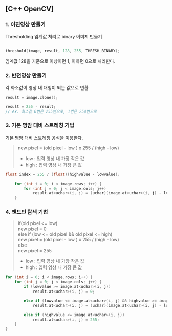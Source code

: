 ## [C++ OpenCV]
### 1. 이진영상 만들기

Thresholding 임계값 처리로 binary 이미지 만들기

```c++

threshold(image, result, 128, 255, THRESH_BINARY);

```
임계값 128을 기준으로 이상이면 1, 이하면 0으로 처리한다.

### 2. 반전영상 만들기 

각 화소값이 영상 내 대칭이 되는 값으로 변환 

```c++
result = image.clone();

result = 255 - result;
// ex. 화소값 0번은 255번으로, 1번은 254번으로 
```

### 3. 기본 명암 대비 스트레칭 기법 

기본 명암 대비 스트레칭 공식을 이용한다.

> new pixel = (old pixel - low ) x 255 / (high - low)
> - low : 입력 영상 내 가장 작은 값
> - high : 입력 영상 내 가장 큰 값   

```c++
float index = 255 / (float)(highvalue - lowvalue);

	for (int i = 0; i < image.rows; i++) {
		for (int j = 0; j < image.cols; j++) 
			result.at<uchar>(i, j) = (uchar)(image.at<uchar>(i, j) - lowvalue) * index;	 
	}	
```

### 4. 앤드인 탐색 기법

> if(old pixel <= low) <br>
>   new pixel = 0 <br>
> else if (low <= old pixel && old pixel <= high) <br>
> 	new pixel = (old pixel - low ) x 255 / (high - low)  <br>
> else  <br>
> 	new pixel = 255  <br>
> - low : 입력 영상 내 가장 작은 값
> - high : 입력 영상 내 가장 큰 값  

```c++
for (int i = 0; i < image.rows; i++) {
	for (int j = 0; j < image.cols; j++) {
		if (lowvalue >= image.at<uchar>(i, j))
			result.at<uchar>(i, j) = 0;

		else if (lowvalue <= image.at<uchar>(i, j) && highvalue >= image.at<uchar>(i, j))
			result.at<uchar>(i, j) = (uchar)(image.at<uchar>(i, j) - lowvalue) * index;

		else if (highvalue <= image.at<uchar>(i, j))
			result.at<uchar>(i, j) = 255;
	}
}
```


